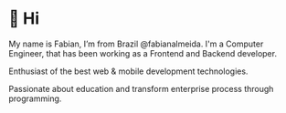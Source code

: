 # 👋 Hi

My name is Fabian, I’m from Brazil @fabianalmeida. I'm a Computer Engineer, that has been working as a Frontend and Backend developer.

Enthusiast of the best web & mobile development technologies.

Passionate about education and transform enterprise process through programming.
